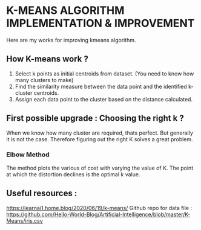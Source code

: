 # K-MEANS ALGORITHM IMPLEMENTATION & IMPROVEMENT
Here are my works for improving kmeans algorithm.

## How K-means work ?

1. Select k points as initial centroids from dataset. (You need to know how many clusters to make)
2. Find the similarity measure between the data point and the identified k-cluster centroids.
3. Assign each data point to the cluster based on the distance calculated.


## First possible upgrade  : Choosing the right k ?

When we know how many cluster are required, thats perfect. But generally it is not the case.
Therefore figuring out the right K solves a great problem.

###  Elbow Method

The method plots the various of cost with varying the value of K.
The point at which the distortion declines is the optimal k value.





## Useful resources :

https://learnai1.home.blog/2020/06/19/k-means/
Github repo for data file : https://github.com/Hello-World-Blog/Artificial-Intelligence/blob/master/K-Means/iris.csv